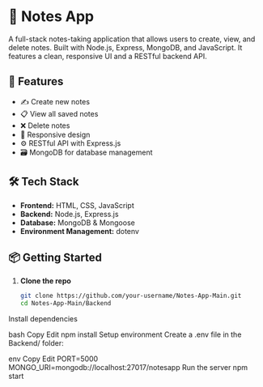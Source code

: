 # 📝 Notes App

A full-stack notes-taking application that allows users to create, view, and delete notes. Built with Node.js, Express, MongoDB, and JavaScript. It features a clean, responsive UI and a RESTful backend API.

## 🚀 Features

- ✍️ Create new notes
- 📋 View all saved notes
- ❌ Delete notes
- 📱 Responsive design
- ⚙️ RESTful API with Express.js
- 🗃️ MongoDB for database management

## 🛠️ Tech Stack

- **Frontend:** HTML, CSS, JavaScript
- **Backend:** Node.js, Express.js
- **Database:** MongoDB & Mongoose
- **Environment Management:** dotenv

## 📦 Getting Started

1. **Clone the repo**
   ```bash
   git clone https://github.com/your-username/Notes-App-Main.git
   cd Notes-App-Main/Backend
Install dependencies

bash
Copy
Edit
npm install
Setup environment
Create a .env file in the Backend/ folder:

env
Copy
Edit
PORT=5000
MONGO_URI=mongodb://localhost:27017/notesapp
Run the server
npm start

